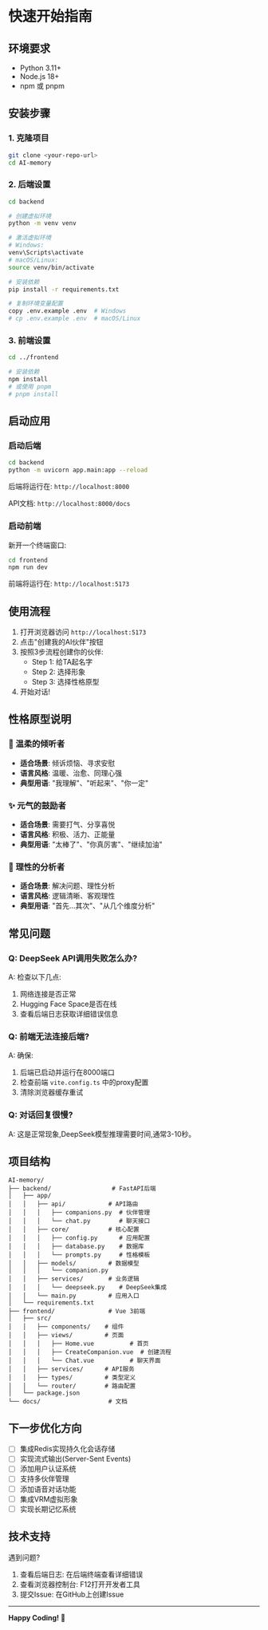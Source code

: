 # 快速开始指南

## 环境要求

- Python 3.11+
- Node.js 18+
- npm 或 pnpm

## 安装步骤

### 1. 克隆项目

```bash
git clone <your-repo-url>
cd AI-memory
```

### 2. 后端设置

```bash
cd backend

# 创建虚拟环境
python -m venv venv

# 激活虚拟环境
# Windows:
venv\Scripts\activate
# macOS/Linux:
source venv/bin/activate

# 安装依赖
pip install -r requirements.txt

# 复制环境变量配置
copy .env.example .env  # Windows
# cp .env.example .env  # macOS/Linux
```

### 3. 前端设置

```bash
cd ../frontend

# 安装依赖
npm install
# 或使用 pnpm
# pnpm install
```

## 启动应用

### 启动后端

```bash
cd backend
python -m uvicorn app.main:app --reload
```

后端将运行在: `http://localhost:8000`

API文档: `http://localhost:8000/docs`

### 启动前端

新开一个终端窗口:

```bash
cd frontend
npm run dev
```

前端将运行在: `http://localhost:5173`

## 使用流程

1. 打开浏览器访问 `http://localhost:5173`
2. 点击"创建我的AI伙伴"按钮
3. 按照3步流程创建你的伙伴:
   - Step 1: 给TA起名字
   - Step 2: 选择形象
   - Step 3: 选择性格原型
4. 开始对话!

## 性格原型说明

### 💖 温柔的倾听者
- **适合场景**: 倾诉烦恼、寻求安慰
- **语言风格**: 温暖、治愈、同理心强
- **典型用语**: "我理解"、"听起来"、"你一定"

### ✨ 元气的鼓励者
- **适合场景**: 需要打气、分享喜悦
- **语言风格**: 积极、活力、正能量
- **典型用语**: "太棒了"、"你真厉害"、"继续加油"

### 🧠 理性的分析者
- **适合场景**: 解决问题、理性分析
- **语言风格**: 逻辑清晰、客观理性
- **典型用语**: "首先...其次"、"从几个维度分析"

## 常见问题

### Q: DeepSeek API调用失败怎么办?

A: 检查以下几点:
1. 网络连接是否正常
2. Hugging Face Space是否在线
3. 查看后端日志获取详细错误信息

### Q: 前端无法连接后端?

A: 确保:
1. 后端已启动并运行在8000端口
2. 检查前端 `vite.config.ts` 中的proxy配置
3. 清除浏览器缓存重试

### Q: 对话回复很慢?

A: 这是正常现象,DeepSeek模型推理需要时间,通常3-10秒。

## 项目结构

```
AI-memory/
├── backend/                 # FastAPI后端
│   ├── app/
│   │   ├── api/            # API路由
│   │   │   ├── companions.py  # 伙伴管理
│   │   │   └── chat.py        # 聊天接口
│   │   ├── core/           # 核心配置
│   │   │   ├── config.py      # 应用配置
│   │   │   ├── database.py    # 数据库
│   │   │   └── prompts.py     # 性格模板
│   │   ├── models/         # 数据模型
│   │   │   └── companion.py
│   │   ├── services/       # 业务逻辑
│   │   │   └── deepseek.py    # DeepSeek集成
│   │   └── main.py         # 应用入口
│   └── requirements.txt
├── frontend/               # Vue 3前端
│   ├── src/
│   │   ├── components/    # 组件
│   │   ├── views/         # 页面
│   │   │   ├── Home.vue          # 首页
│   │   │   ├── CreateCompanion.vue  # 创建流程
│   │   │   └── Chat.vue          # 聊天界面
│   │   ├── services/      # API服务
│   │   ├── types/         # 类型定义
│   │   └── router/        # 路由配置
│   └── package.json
└── docs/                   # 文档
```

## 下一步优化方向

- [ ] 集成Redis实现持久化会话存储
- [ ] 实现流式输出(Server-Sent Events)
- [ ] 添加用户认证系统
- [ ] 支持多伙伴管理
- [ ] 添加语音对话功能
- [ ] 集成VRM虚拟形象
- [ ] 实现长期记忆系统

## 技术支持

遇到问题?

1. 查看后端日志: 在后端终端查看详细错误
2. 查看浏览器控制台: F12打开开发者工具
3. 提交Issue: 在GitHub上创建Issue

---

**Happy Coding! 💖**
